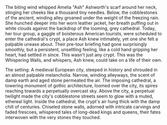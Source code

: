 The biting wind whipped Amelia "Ash" Ashworth's scarf around her neck, stinging her cheeks like a thousand tiny needles.  Below, the cobblestones of the ancient, winding alley groaned under the weight of the freezing rain.  She hunched deeper into her worn leather jacket, her breath puffing out in white clouds against the backdrop of the looming, grey cathedral.  Today, her tour group, a gaggle of boisterous American tourists, were scheduled to enter the cathedral's crypt, a place Ash knew intimately, yet one she felt a palpable unease about.  Their pre-tour briefing had gone surprisingly smoothly, but a persistent, unsettling feeling, like a cold hand gripping her heart, had settled in since.  This wasn't just any crypt.  This was the Whispering Walls, and whispers, Ash knew, could take on a life of their own.

The setting:  A medieval European city, steeped in history and shrouded in an almost palpable melancholia.  Narrow, winding alleyways, the scent of damp earth and aged stone permeated the air.  The imposing cathedral, a towering monument of gothic architecture, loomed over the city, its spires reaching towards a perpetually overcast sky.  Above the city, a perpetual twilight made the city's cobblestone streets seem to glow with a muted, ethereal light.  Inside the cathedral, the crypt's air hung thick with the damp chill of centuries.  Chiseled stone walls, adorned with intricate carvings and faded frescoes, whispered tales of long-dead kings and queens, their fates interwoven with the very stones they touched.
